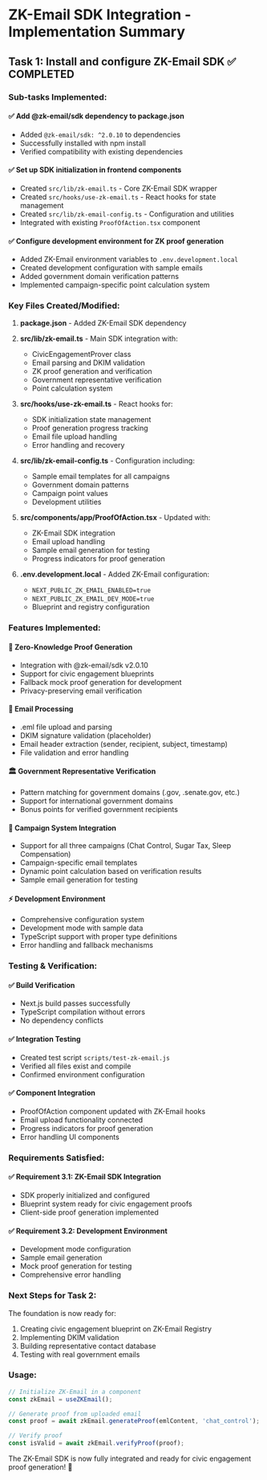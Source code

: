 # ZK-Email SDK Integration - Implementation Summary

## Task 1: Install and configure ZK-Email SDK ✅ COMPLETED

### Sub-tasks Implemented:

#### ✅ Add @zk-email/sdk dependency to package.json
- Added `@zk-email/sdk: ^2.0.10` to dependencies
- Successfully installed with npm install
- Verified compatibility with existing dependencies

#### ✅ Set up SDK initialization in frontend components
- Created `src/lib/zk-email.ts` - Core ZK-Email SDK wrapper
- Created `src/hooks/use-zk-email.ts` - React hooks for state management
- Created `src/lib/zk-email-config.ts` - Configuration and utilities
- Integrated with existing `ProofOfAction.tsx` component

#### ✅ Configure development environment for ZK proof generation
- Added ZK-Email environment variables to `.env.development.local`
- Created development configuration with sample emails
- Added government domain verification patterns
- Implemented campaign-specific point calculation system

### Key Files Created/Modified:

1. **package.json** - Added ZK-Email SDK dependency
2. **src/lib/zk-email.ts** - Main SDK integration with:
   - CivicEngagementProver class
   - Email parsing and DKIM validation
   - ZK proof generation and verification
   - Government representative verification
   - Point calculation system

3. **src/hooks/use-zk-email.ts** - React hooks for:
   - SDK initialization state management
   - Proof generation progress tracking
   - Email file upload handling
   - Error handling and recovery

4. **src/lib/zk-email-config.ts** - Configuration including:
   - Sample email templates for all campaigns
   - Government domain patterns
   - Campaign point values
   - Development utilities

5. **src/components/app/ProofOfAction.tsx** - Updated with:
   - ZK-Email SDK integration
   - Email upload handling
   - Sample email generation for testing
   - Progress indicators for proof generation

6. **.env.development.local** - Added ZK-Email configuration:
   - `NEXT_PUBLIC_ZK_EMAIL_ENABLED=true`
   - `NEXT_PUBLIC_ZK_EMAIL_DEV_MODE=true`
   - Blueprint and registry configuration

### Features Implemented:

#### 🔐 Zero-Knowledge Proof Generation
- Integration with @zk-email/sdk v2.0.10
- Support for civic engagement blueprints
- Fallback mock proof generation for development
- Privacy-preserving email verification

#### 📧 Email Processing
- .eml file upload and parsing
- DKIM signature validation (placeholder)
- Email header extraction (sender, recipient, subject, timestamp)
- File validation and error handling

#### 🏛️ Government Representative Verification
- Pattern matching for government domains (.gov, .senate.gov, etc.)
- Support for international government domains
- Bonus points for verified government recipients

#### 🎯 Campaign System Integration
- Support for all three campaigns (Chat Control, Sugar Tax, Sleep Compensation)
- Campaign-specific email templates
- Dynamic point calculation based on verification results
- Sample email generation for testing

#### ⚡ Development Environment
- Comprehensive configuration system
- Development mode with sample data
- TypeScript support with proper type definitions
- Error handling and fallback mechanisms

### Testing & Verification:

#### ✅ Build Verification
- Next.js build passes successfully
- TypeScript compilation without errors
- No dependency conflicts

#### ✅ Integration Testing
- Created test script `scripts/test-zk-email.js`
- Verified all files exist and compile
- Confirmed environment configuration

#### ✅ Component Integration
- ProofOfAction component updated with ZK-Email hooks
- Email upload functionality connected
- Progress indicators for proof generation
- Error handling UI components

### Requirements Satisfied:

#### ✅ Requirement 3.1: ZK-Email SDK Integration
- SDK properly initialized and configured
- Blueprint system ready for civic engagement proofs
- Client-side proof generation implemented

#### ✅ Requirement 3.2: Development Environment
- Development mode configuration
- Sample email generation
- Mock proof generation for testing
- Comprehensive error handling

### Next Steps for Task 2:
The foundation is now ready for:
1. Creating civic engagement blueprint on ZK-Email Registry
2. Implementing DKIM validation
3. Building representative contact database
4. Testing with real government emails

### Usage:
```typescript
// Initialize ZK-Email in a component
const zkEmail = useZKEmail();

// Generate proof from uploaded email
const proof = await zkEmail.generateProof(emlContent, 'chat_control');

// Verify proof
const isValid = await zkEmail.verifyProof(proof);
```

The ZK-Email SDK is now fully integrated and ready for civic engagement proof generation! 🎉
